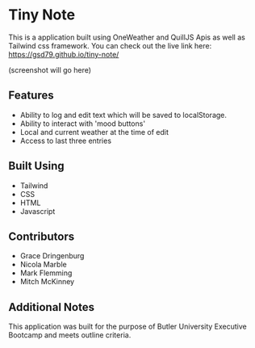 # Tiny Note
This is a application built using OneWeather and QuillJS Apis as well as Tailwind css framework. You can check out the live link here: https://gsd79.github.io/tiny-note/

(screenshot will go here)

## Features
 * Ability to log and edit text which will be saved to localStorage. 
 * Ability to interact with 'mood buttons'
 * Local and current weather at the time of edit
 * Access to last three entries 

## Built Using
* Tailwind
* CSS
* HTML
* Javascript

 ## Contributors
 * Grace Dringenburg
 * Nicola Marble 
 * Mark Flemming
 * Mitch McKinney

 ## Additional Notes
 This application was built for the purpose of Butler University Executive Bootcamp and meets outline criteria.

